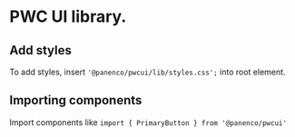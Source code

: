 # PWC UI library.

## Add styles
To add styles, insert `'@panenco/pwcui/lib/styles.css';` into root element.
## Importing components
Import components like `import { PrimaryButton } from '@panenco/pwcui'`
